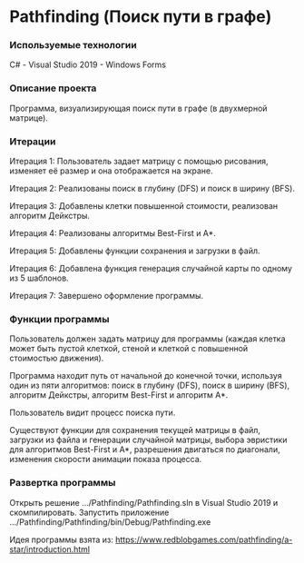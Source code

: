 # Pathfinding (Поиск пути в графе)
### Используемые технологии
C# - Visual Studio 2019 - Windows Forms
### Описание проекта
Программа, визуализирующая поиск пути в графе (в двухмерной матрице).
### Итерации
Итерация 1: Пользователь задает матрицу с помощью рисования, изменяет её размер и она отображается на экране.

Итерация 2: Реализованы поиск в глубину (DFS) и поиск в ширину (BFS).

Итерация 3: Добавлены клетки повышенной стоимости, реализован алгоритм Дейкстры.

Итерация 4: Реализованы алгоритмы Best-First и A*.

Итерация 5: Добавлены функции сохранения и загрузки в файл.

Итерация 6: Добавлена функция генерация случайной карты по одному из 5 шаблонов.

Итерация 7: Завершено оформление программы.
### Функции программы
Пользователь должен задать матрицу для программы (каждая клетка может быть пустой клеткой, стеной и клеткой с повышенной стоимостью движения).

Программа находит путь от начальной до конечной точки, используя один из пяти алгоритмов: поиск в глубину (DFS), поиск в ширину (BFS), алгоритм Дейкстры, алгоритм Best-First и алгоритм A*.

Пользователь видит процесс поиска пути.

Существуют функции для сохранения текущей матрицы в файл, загрузки из файла и генерации случайной матрицы, выбора эвристики для алгоритмов Best-First и A*, разрешения двигаться по диагонали, изменения скорости анимации показа процесса.
### Развертка программы
Открыть решение .../Pathfinding/Pathfinding.sln в Visual Studio 2019 и скомпилировать.
Запустить приложение .../Pathfinding/Pathfinding/bin/Debug/Pathfinding.exe

Идея программы взята из: https://www.redblobgames.com/pathfinding/a-star/introduction.html
